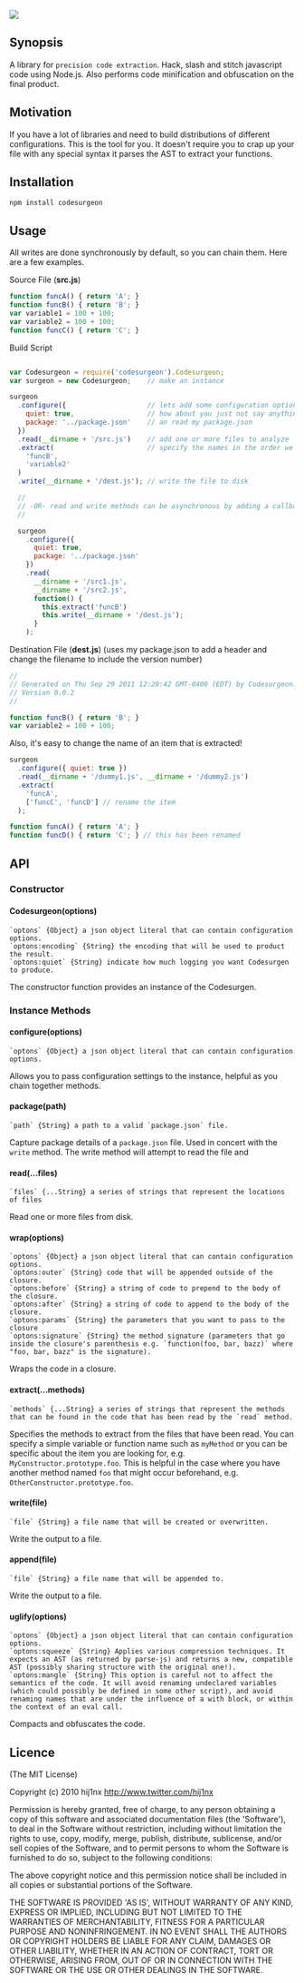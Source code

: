 <br/>
<img src="http://github.com/hij1nx/codesurgeon/raw/master/logo.png">

## Synopsis
A library for `precision code extraction`. Hack, slash and stitch javascript code using Node.js. Also performs code minification and obfuscation on the final product.

## Motivation
If you have a lot of libraries and need to build distributions of different configurations. This is the tool for you. It doesn't require you to crap up your file with any special syntax it parses the AST to extract your functions.

## Installation
`npm install codesurgeon`

## Usage
All writes are done synchronously by default, so you can chain them. Here are a few examples.

Source File (**src.js**)

```js
function funcA() { return 'A'; }
function funcB() { return 'B'; }
var variable1 = 100 + 100;
var variable2 = 100 + 100;
function funcC() { return 'C'; }
```

Build Script

```js

var Codesurgeon = require('codesurgeon').Codesurgeon;
var surgeon = new Codesurgeon;    // make an instance

surgeon
  .configure({                    // lets add some configuration options!
    quiet: true,                  // how about you just not say anything for now
    package: '../package.json'    // an read my package.json
  })
  .read(__dirname + '/src.js')    // add one or more files to analyze
  .extract(                       // specify the names in the order we want them to be compiled
    'funcB',
    'variable2'
  )
  .write(__dirname + '/dest.js'); // write the file to disk

  //
  // -OR- read and write methods can be asynchronous by adding a callback!
  //

  surgeon
    .configure({
      quiet: true,
      package: '../package.json'
    })
    .read(
      __dirname + '/src1.js',
      __dirname + '/src2.js',
      function() {
        this.extract('funcB')
        this.write(__dirname + '/dest.js');
      }
    );
```

Destination File (**dest.js**) (uses my package.json to add a header and change the filename to include the version number)

```js
//
// Generated on Thu Sep 29 2011 12:29:42 GMT-0400 (EDT) by Codesurgeon.
// Version 0.0.2
//

function funcB() { return 'B'; }
var variable2 = 100 + 100;
```

Also, it's easy to change the name of an item that is extracted!

```js
surgeon
  .configure({ quiet: true })
  .read(__dirname + '/dummy1.js', __dirname + '/dummy2.js')
  .extract(
    'funcA', 
    ['funcC', 'funcD'] // rename the item
  );
```

```js
function funcA() { return 'A'; }
function funcD() { return 'C'; } // this has been renamed
```

## API

### Constructor

#### Codesurgeon(options)

```
`optons` {Object} a json object literal that can contain configuration options.
`optons:encoding` {String} the encoding that will be used to product the result.
`optons:quiet` {String} indicate how much logging you want Codesurgen to produce.
```

The constructor function provides an instance of the Codesurgen.

### Instance Methods

#### configure(options)

```
`optons` {Object} a json object literal that can contain configuration options.
```

Allows you to pass configuration settings to the instance, helpful as you chain together methods.

#### package(path)

```
`path` {String} a path to a valid `package.json` file.
```

Capture package details of a `package.json` file. Used in concert with the `write` method. The write method will attempt to read the file and 

#### read(...files)

```
`files` {...String} a series of strings that represent the locations of files
```

Read one or more files from disk.

#### wrap(options)

```
`optons` {Object} a json object literal that can contain configuration options.
`optons:outer` {String} code that will be appended outside of the closure.
`optons:before` {String} a string of code to prepend to the body of the closure.
`optons:after` {String} a string of code to append to the body of the closure.
`optons:params` {String} the parameters that you want to pass to the closure
`optons:signature` {String} the method signature (parameters that go inside the closure's parenthesis e.g. `function(foo, bar, bazz)` where "foo, bar, bazz" is the signature).
```


Wraps the code in a closure.

#### extract(...methods)

```
`methods` {...String} a series of strings that represent the methods that can be found in the code that has been read by the `read` method.
```

Specifies the methods to extract from the files that have been read. You can specify a simple variable or function name such as `myMethod` or you can be specific about the item you are looking for, e.g. `MyConstructor.prototype.foo`. This is helpful in the case where you have another method named `foo` that might occur beforehand, e.g. `OtherConstructor.prototype.foo`.

#### write(file)

```
`file` {String} a file name that will be created or overwritten.
```

Write the output to a file.

#### append(file)

```
`file` {String} a file name that will be appended to.
```

Write the output to a file.

#### uglify(options)

```
`optons` {Object} a json object literal that can contain configuration options.
`optons:squeeze` {String} Applies various compression techniques. It expects an AST (as returned by parse-js) and returns a new, compatible AST (possibly sharing structure with the original one!).
`optons:mangle` {String} This option is careful not to affect the semantics of the code. It will avoid renaming undeclared variables (which could possibly be defined in some other script), and avoid renaming names that are under the influence of a with block, or within the context of an eval call.
```

Compacts and obfuscates the code.

## Licence
(The MIT License)

Copyright (c) 2010 hij1nx <http://www.twitter.com/hij1nx>

Permission is hereby granted, free of charge, to any person obtaining a copy of this software and associated documentation files (the 'Software'), to deal in the Software without restriction, including without limitation the rights to use, copy, modify, merge, publish, distribute, sublicense, and/or sell copies of the Software, and to permit persons to whom the Software is furnished to do so, subject to the following conditions:

The above copyright notice and this permission notice shall be included in all copies or substantial portions of the Software.

THE SOFTWARE IS PROVIDED 'AS IS', WITHOUT WARRANTY OF ANY KIND, EXPRESS OR IMPLIED, INCLUDING BUT NOT LIMITED TO THE WARRANTIES OF MERCHANTABILITY, FITNESS FOR A PARTICULAR PURPOSE AND NONINFRINGEMENT. IN NO EVENT SHALL THE AUTHORS OR COPYRIGHT HOLDERS BE LIABLE FOR ANY CLAIM, DAMAGES OR OTHER LIABILITY, WHETHER IN AN ACTION OF CONTRACT, TORT OR OTHERWISE, ARISING FROM, OUT OF OR IN CONNECTION WITH THE SOFTWARE OR THE USE OR OTHER DEALINGS IN THE SOFTWARE.
